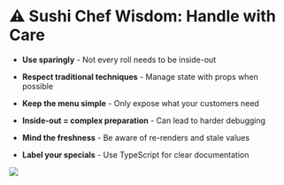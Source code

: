 # ⚠️ Sushi Chef Wisdom: Handle with Care

<div class="flex">
<div class="flex-auto">
<v-clicks>

- **Use sparingly** - Not every roll needs to be inside-out
  
- **Respect traditional techniques** - Manage state with props when possible

- **Keep the menu simple** - Only expose what your customers need

- **Inside-out = complex preparation** - Can lead to harder debugging

- **Mind the freshness** - Be aware of re-renders and stale values

- **Label your specials** - Use TypeScript for clear documentation

</v-clicks>
</div>

<div class="flex-none pl-4">
<img src="https://em-content.zobj.net/source/skype/289/warning_26a0-fe0f.png" class="h-40 opacity-90" />
</div>
</div> 
